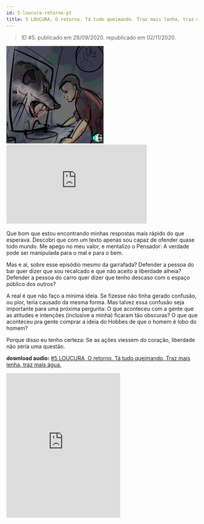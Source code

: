 ```yaml
---
id: 5-loucura-retorno-pt
title: 5 LOUCURA, O retorno. Tá tudo queimando. Traz mais lenha, traz mais água.
---
```


> ID #5. publicado em 28/09/2020. republicado em 02/11/2020.

![img](../../static/img/BC-05-loucura-retorno-desenho.jpg) <iframe width="370" height="208" src="https://www.youtube.com/embed/10DYdMXzgms" frameborder="0" allow="accelerometer; autoplay; clipboard-write; encrypted-media; gyroscope; picture-in-picture" allowfullscreen></iframe>

Que bom que estou encontrando minhas respostas mais rápido do que esperava. Descobri que com um texto apenas sou capaz de ofender quase todo mundo. Me apego no meu valor, e mentalizo o Pensador: A verdade pode ser manipulada para o mal e para o bem.

Mas e aí, sobre esse episódio mesmo da garrafada? Defender a pessoa do bar quer dizer que sou recalcado e que não aceito a liberdade alheia? Defender a pessoa do carro quer dizer que tenho descaso com o espaço público dos outros?

A real é que não faço a mínima ideia. Se fizesse não tinha gerado confusão, ou pior, teria causado da mesma forma. Mas talvez essa confusão seja importante para uma próxima pergunta: O que aconteceu com a gente que as atitudes e intenções (inclusive a minha) ficaram tão obscuras? O que que aconteceu pra gente comprar a ideia do Hobbes de que o homem é lobo do homem?

Porque disso eu tenho certeza: Se as ações viessem do coração, liberdade não seria uma questão.

**download audio:** <a href="/audio/BC-05-loucura-retorno-audio-remix-pt.mp4" target="_blank">#5 LOUCURA, O retorno. Tá tudo queimando. Traz mais lenha, traz mais água.</a>

<iframe src="https://open.spotify.com/embed/track/2sU5Ewj2W5pFTuiBFmZxbR" width="300" height="380" frameborder="0" allowtransparency="true" allow="encrypted-media"></iframe>